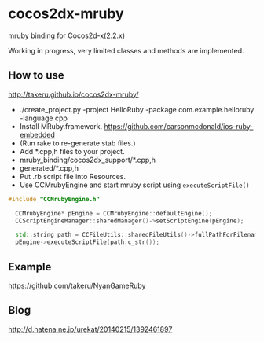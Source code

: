 cocos2dx-mruby
==============

mruby binding for Cocos2d-x(2.2.x)

Working in progress, very limited classes and methods are implemented.

How to use
----------
http://takeru.github.io/cocos2dx-mruby/

* ./create_project.py -project HelloRuby -package com.example.helloruby -language cpp
* Install MRuby.framework. https://github.com/carsonmcdonald/ios-ruby-embedded
* (Run rake to re-generate stab files.)
* Add *.cpp,h files to your project.
 * mruby_binding/cocos2dx_support/*.cpp,h
 * generated/*.cpp,h
* Put .rb script file into Resources.
* Use CCMrubyEngine and start mruby script using `executeScriptFile()`

```c++
#include "CCMrubyEngine.h"

  CCMrubyEngine* pEngine = CCMrubyEngine::defaultEngine();
  CCScriptEngineManager::sharedManager()->setScriptEngine(pEngine);

  std::string path = CCFileUtils::sharedFileUtils()->fullPathForFilename("hello.rb");
  pEngine->executeScriptFile(path.c_str());
```

Example
-------
https://github.com/takeru/NyanGameRuby

Blog
----
http://d.hatena.ne.jp/urekat/20140215/1392461897
